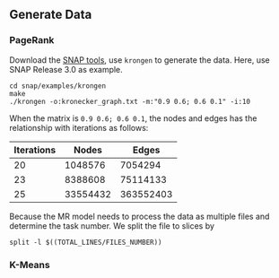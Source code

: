 ## Generate Data

### PageRank

Download the [SNAP tools][snap], use `krongen` to generate the data.
Here, use SNAP Release 3.0 as example.

    cd snap/examples/krongen
    make
    ./krongen -o:kronecker_graph.txt -m:"0.9 0.6; 0.6 0.1" -i:10

[snap]: https://snap.stanford.edu/snap/download.html

When the matrix is `0.9 0.6; 0.6 0.1`, the nodes and edges has the relationship with iterations as follows:

| Iterations | Nodes    | Edges     |
|------------|----------|-----------|
| 20         | 1048576  | 7054294   |
| 23         | 8388608  | 75114133  |
| 25         | 33554432 | 363552403 |

Because the MR model needs to process the data as multiple files and determine the task number.
We split the file to slices by

    split -l $((TOTAL_LINES/FILES_NUMBER))

### K-Means



